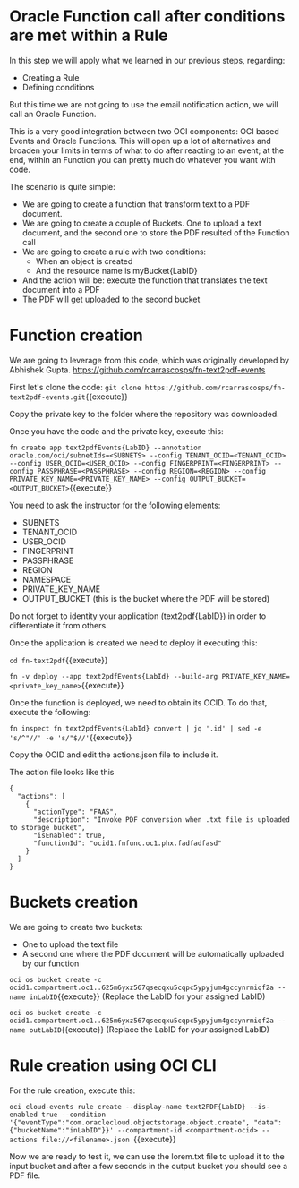 # Oracle Function call after conditions are met within a Rule

In this step we will apply what we learned in our previous steps, regarding:
- Creating a Rule
- Defining conditions

But this time we are not going to use the email notification action, we will call an Oracle Function.

This is a very good integration between two OCI components: OCI based Events and Oracle Functions. This will open up a lot of alternatives and broaden your limits
in terms of what to do after reacting to an event; at the end, within an Function you can pretty much do whatever you want with code.

The scenario is quite simple: 
- We are going to create a function that transform text to a PDF document. 
- We are going to create a couple of Buckets. One to upload a text document, and the second one to store the PDF resulted of the Function call
- We are going to create a rule with two conditions:
	- When an object is created
	- And the resource name is myBucket{LabID}
- And the action will be: execute the function that translates the text document into a PDF
- The PDF will get uploaded to the second bucket

# Function creation

We are going to leverage from this code, which was originally developed by Abhishek Gupta.
https://github.com/rcarrascosps/fn-text2pdf-events

First let's clone the code:
`git clone https://github.com/rcarrascosps/fn-text2pdf-events.git`{{execute}}

Copy the private key to the folder where the repository was downloaded.

Once you have the code and the private key, execute this:

`fn create app text2pdfEvents{LabID} --annotation oracle.com/oci/subnetIds=<SUBNETS> --config TENANT_OCID=<TENANT_OCID> --config USER_OCID=<USER_OCID> --config FINGERPRINT=<FINGERPRINT> --config PASSPHRASE=<PASSPHRASE> --config REGION=<REGION> --config PRIVATE_KEY_NAME=<PRIVATE_KEY_NAME> --config OUTPUT_BUCKET=<OUTPUT_BUCKET>`{{execute}}

You need to ask the instructor for the following elements:

- SUBNETS
- TENANT_OCID
- USER_OCID
- FINGERPRINT
- PASSPHRASE
- REGION
- NAMESPACE
- PRIVATE_KEY_NAME
- OUTPUT_BUCKET (this is the bucket where the PDF will be stored)

Do not forget to identity your application (text2pdf{LabID}) in order to differentiate it from others.

Once the application is created we need to deploy it executing this:

`cd fn-text2pdf`{{execute}}

`fn -v deploy --app text2pdfEvents{LabId} --build-arg PRIVATE_KEY_NAME=<private_key_name>`{{execute}}

Once the function is deployed, we need to obtain its OCID. To do that, execute the following:

`fn inspect fn text2pdfEvents{LabId} convert | jq '.id' | sed -e 's/^"//' -e 's/"$//'`{{execute}}

Copy the OCID and edit the actions.json file to include it.

The action file looks like this

~~~~
{
  "actions": [
    {
      "actionType": "FAAS",
      "description": "Invoke PDF conversion when .txt file is uploaded to storage bucket",
      "isEnabled": true,
      "functionId": "ocid1.fnfunc.oc1.phx.fadfadfasd"
    }
  ]
}
~~~~

# Buckets creation

We are going to create two buckets:

- One to upload the text file
- A second one where the PDF document will be automatically uploaded by our function

`oci os bucket create -c ocid1.compartment.oc1..625m6yxz567qsecqxu5cqpc5ypyjum4gccynrmiqf2a --name inLabID`{{execute}}
(Replace the LabID for your assigned LabID)

`oci os bucket create -c ocid1.compartment.oc1..625m6yxz567qsecqxu5cqpc5ypyjum4gccynrmiqf2a --name outLabID`{{execute}}
(Replace the LabID for your assigned LabID)

# Rule creation using OCI CLI

For the rule creation, execute this:

`oci cloud-events rule create --display-name text2PDF{LabID} --is-enabled true --condition '{"eventType":"com.oraclecloud.objectstorage.object.create", "data": {"bucketName":"inLabID"}}' --compartment-id <compartment-ocid> --actions file://<filename>.json `{{execute}}

Now we are ready to test it, we can use the lorem.txt file to upload it to the input bucket and after a few seconds in the output bucket you should see a 
PDF file. 

